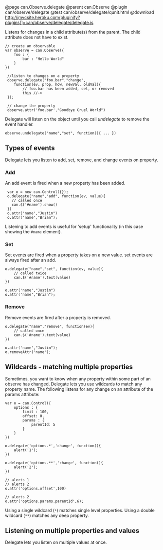 @page can.Observe.delegate
@parent can.Observe
@plugin can/observe/delegate
@test can/observe/delegate/qunit.html
@download http://jmvcsite.heroku.com/pluginify?plugins[]=can/observe/delegate/delegate.js

Listens for changes in a child attribute(s) from the parent. The child attribute
does not have to exist.

	// create an observable
	var observe = can.Observe({
		foo : {
			bar : "Hello World"
		}
	})
  
     //listen to changes on a property
     observe.delegate("foo.bar","change", 
		function(ev, prop, how, newVal, oldVal){
       		// foo.bar has been added, set, or removed
       		this //-> 
     });
 
     // change the property
     observe.attr('foo.bar',"Goodbye Cruel World")

Delegate will listen on the object until you call _undelegate_ to remove the event handler.

	observe.undelegate("name","set", function(){ ... })
 
## Types of events
 
Delegate lets you listen to add, set, remove, and change events on property.

### Add

An add event is fired when a new property has been added.
 
     var o = new can.Control({});
     o.delegate("name","add", function(ev, value){
       // called once
       can.$('#name').show()
     })
     o.attr('name',"Justin")
     o.attr('name',"Brian");
    
Listening to add events is useful for 'setup' functionality (in this case
showing the `#name` element).
 
### Set
 
Set events are fired when a property takes on a new value.  set events are
always fired after an add.

	o.delegate("name","set", function(ev, value){
		// called twice
		can.$('#name').text(value)
	})
	
	o.attr('name',"Justin")
	o.attr('name',"Brian");

### Remove

Remove events are fired after a property is removed.

	o.delegate("name","remove", function(ev){
		// called once
		can.$('#name').text(value)
	})
	
	o.attr('name',"Justin");
	o.removeAttr('name');


## Wildcards - matching multiple properties

Sometimes, you want to know when any property within some part 
of an observe has changed. Delegate lets you use wildcards to 
match any property name.  The following listens for any change
on an attribute of the params attribute:

	var o = can.Control({
		options : {
			limit : 100,
			offset: 0,
			params : {
				parentId: 5
			}
		}
	})
	
	o.delegate('options.*','change', function(){
		alert('1');
	})
	
	o.delegate('options.**','change', function(){
		alert('2');
	})
	
	// alerts 1
	// alerts 2
	o.attr('options.offset',100)
	
	// alerts 2
	o.attr('options.params.parentId',6);

Using a single wildcard (`*`) matches single level
properties.  Using a double wildcard (`**`) matches
any deep property.

## Listening on multiple properties and values

Delegate lets you listen on multiple values at once.